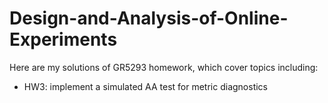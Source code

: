 # Design-and-Analysis-of-Online-Experiments

Here are my solutions of GR5293 homework, which cover topics including:

- HW3: implement a simulated AA test for metric diagnostics

